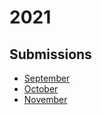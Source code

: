 # 2021

## Submissions
- [September](./september/readme.md)
- [October](./october/readme.md)
- [November](./november/readme.md)